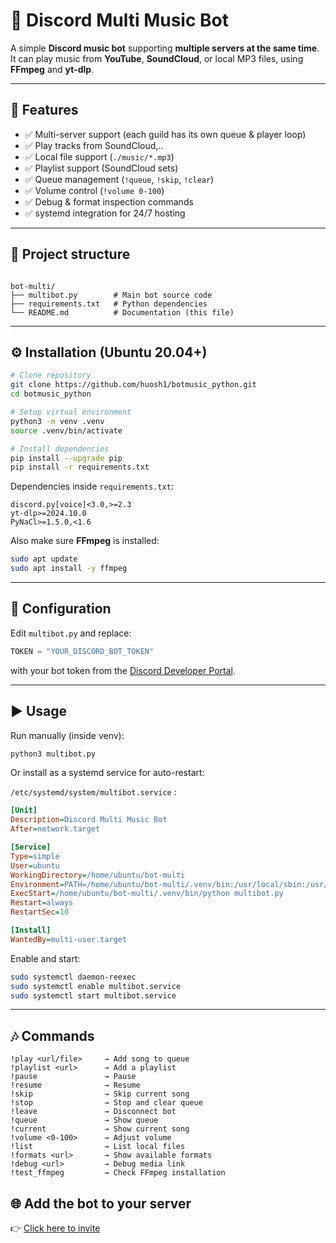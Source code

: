 # 🎵 Discord Multi Music Bot

A simple **Discord music bot** supporting **multiple servers at the same time**.  
It can play music from **YouTube**, **SoundCloud**, or local MP3 files, using **FFmpeg** and **yt-dlp**.

---

## 🚀 Features

- ✅ Multi-server support (each guild has its own queue & player loop)  
- ✅ Play tracks from SoundCloud,..  
- ✅ Local file support (`./music/*.mp3`)  
- ✅ Playlist support (SoundCloud sets)  
- ✅ Queue management (`!queue`, `!skip`, `!clear`)  
- ✅ Volume control (`!volume 0-100`)  
- ✅ Debug & format inspection commands  
- ✅ systemd integration for 24/7 hosting  

---

## 📂 Project structure

```

bot-multi/
├── multibot.py        # Main bot source code
├── requirements.txt   # Python dependencies
└── README.md          # Documentation (this file)

````

---

## ⚙️ Installation (Ubuntu 20.04+)

```bash
# Clone repository
git clone https://github.com/huosh1/botmusic_python.git
cd botmusic_python

# Setup virtual environment
python3 -m venv .venv
source .venv/bin/activate

# Install dependencies
pip install --upgrade pip
pip install -r requirements.txt
````

Dependencies inside `requirements.txt`:

```
discord.py[voice]<3.0,>=2.3
yt-dlp>=2024.10.0
PyNaCl>=1.5.0,<1.6
```

Also make sure **FFmpeg** is installed:

```bash
sudo apt update
sudo apt install -y ffmpeg
```

---

## 🔑 Configuration

Edit `multibot.py` and replace:

```python
TOKEN = "YOUR_DISCORD_BOT_TOKEN"
```

with your bot token from the [Discord Developer Portal](https://discord.com/developers/applications).

---

## ▶️ Usage

Run manually (inside venv):

```bash
python3 multibot.py
```

Or install as a systemd service for auto-restart:

`/etc/systemd/system/multibot.service` :

```ini
[Unit]
Description=Discord Multi Music Bot
After=network.target

[Service]
Type=simple
User=ubuntu
WorkingDirectory=/home/ubuntu/bot-multi
Environment=PATH=/home/ubuntu/bot-multi/.venv/bin:/usr/local/sbin:/usr/local/bin:/usr/sbin:/usr/bin:/sbin:/bin
ExecStart=/home/ubuntu/bot-multi/.venv/bin/python multibot.py
Restart=always
RestartSec=10

[Install]
WantedBy=multi-user.target
```

Enable and start:

```bash
sudo systemctl daemon-reexec
sudo systemctl enable multibot.service
sudo systemctl start multibot.service
```

---

## 🎶 Commands

```
!play <url/file>     → Add song to queue
!playlist <url>      → Add a playlist
!pause               → Pause
!resume              → Resume
!skip                → Skip current song
!stop                → Stop and clear queue
!leave               → Disconnect bot
!queue               → Show queue
!current             → Show current song
!volume <0-100>      → Adjust volume
!list                → List local files
!formats <url>       → Show available formats
!debug <url>         → Debug media link
!test_ffmpeg         → Check FFmpeg installation
```

## 🌐 Add the bot to your server

👉 [Click here to invite](https://huoshi.pythonanywhere.com/bot)

